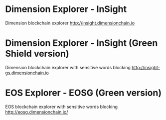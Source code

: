 # Dimension Explorer - InSight
Dimension blockchain explorer
http://insight.dimensionchain.io


# Dimension Explorer - InSight (Green Shield version)
Dimension blockchain explorer with sensitive words blocking
http://insight-gs.dimensionchain.io


# EOS Explorer - EOSG (Green version)
EOS blockchain explorer with sensitive words blocking
http://eosg.dimensionchain.io/
